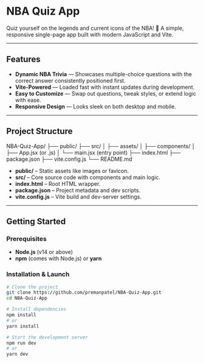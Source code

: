 # NBA Quiz App

Quiz yourself on the legends and current icons of the NBA! 🏀 A simple, responsive single-page app built with modern JavaScript and Vite.

---

##  Features

- **Dynamic NBA Trivia** — Showcases multiple-choice questions with the correct answer consistently positioned first.
- **Vite-Powered** — Loaded fast with instant updates during development.
- **Easy to Customize** — Swap out questions, tweak styles, or extend logic with ease.
- **Responsive Design** — Looks sleek on both desktop and mobile.

---

##  Project Structure

NBA-Quiz-App/
├── public/
├── src/
│ ├── assets/
│ ├── components/
│ ├── App.jsx (or .js)
│ └── main.jsx (entry point)
├── index.html
├── package.json
├── vite.config.js
└── README.md


- **public/** – Static assets like images or favicon.
- **src/** – Core source code with components and main logic.
- **index.html** – Root HTML wrapper.
- **package.json** – Project metadata and dev scripts.
- **vite.config.js** – Vite build and dev-server settings.

---

##  Getting Started

### Prerequisites
- **Node.js** (v14 or above)
- **npm** (comes with Node.js) or **yarn**

### Installation & Launch

```bash
# Clone the project
git clone https://github.com/premanpatel/NBA-Quiz-App.git
cd NBA-Quiz-App

# Install dependencies
npm install
# or
yarn install

# Start the development server
npm run dev
# or
yarn dev
